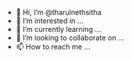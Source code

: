 - 👋 Hi, I’m @tharulnethsitha
- 👀 I’m interested in ...
- 🌱 I’m currently learning ...
- 💞️ I’m looking to collaborate on ...
- 📫 How to reach me ...

<!---
tharulnethsitha/tharulnethsitha is a ✨ special ✨ repository because its `README.md` (this file) appears on your GitHub profile.
You can click the Preview link to take a look at your changes.
--->
